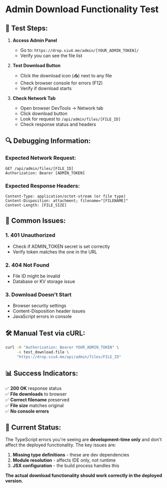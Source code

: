 # Admin Download Functionality Test

## 🧪 Test Steps:

1. **Access Admin Panel**
   - Go to: `https://drop.siu4.me/admin/[YOUR_ADMIN_TOKEN]/`
   - Verify you can see the file list

2. **Test Download Button**
   - Click the download icon (📥) next to any file
   - Check browser console for errors (F12)
   - Verify if download starts

3. **Check Network Tab**
   - Open browser DevTools → Network tab
   - Click download button
   - Look for request to `/api/admin/files/[FILE_ID]`
   - Check response status and headers

## 🔍 Debugging Information:

### Expected Network Request:
```
GET /api/admin/files/[FILE_ID]
Authorization: Bearer [ADMIN_TOKEN]
```

### Expected Response Headers:
```
Content-Type: application/octet-stream (or file type)
Content-Disposition: attachment; filename="[FILENAME]"
Content-Length: [FILE_SIZE]
```

## 🐛 Common Issues:

### 1. **401 Unauthorized**
- Check if ADMIN_TOKEN secret is set correctly
- Verify token matches the one in the URL

### 2. **404 Not Found**  
- File ID might be invalid
- Database or KV storage issue

### 3. **Download Doesn't Start**
- Browser security settings
- Content-Disposition header issues
- JavaScript errors in console

## 🛠️ Manual Test via cURL:

```bash
curl -H "Authorization: Bearer YOUR_ADMIN_TOKEN" \
     -o test_download.file \
     "https://drop.siu4.me/api/admin/files/FILE_ID"
```

## 📊 Success Indicators:

✅ **200 OK** response status  
✅ **File downloads** to browser  
✅ **Correct filename** preserved  
✅ **File size** matches original  
✅ **No console errors**  

## 🚨 Current Status:

The TypeScript errors you're seeing are **development-time only** and don't affect the deployed functionality. The key issues are:

1. **Missing type definitions** - these are dev dependencies
2. **Module resolution** - affects IDE only, not runtime
3. **JSX configuration** - the build process handles this

**The actual download functionality should work correctly in the deployed version.**
